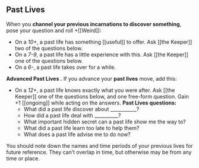 ## Past Lives

When you **channel your previous incarnations to discover something**, pose your question and roll +[[Weird]]:

- On a *10+*, a past life has something [[useful]] to offer. Ask [[the Keeper]] two of the questions below.
- On a *7-9*, a past life has a little experience with this. Ask [[the Keeper]] one of the questions below.
- On a *6-*, a past life takes over for a while.

**Advanced Past Lives .** If you advance your **past lives** move, add this:
- On a *12+*, a past life knows exactly what you were after. Ask [[the Keeper]] one of the questions below, and one free-form question. Gain +1 [[ongoing]] while acting on the answers. **Past Lives questions:**
	-   What did a past life discover about \_\_\_\_\_\_\_\_\_\_\_?
	-   How did a past life deal with \_\_\_\_\_\_\_\_\_\_?
	-   What important hidden secret can a past life show me the way to?
	-   What did a past life learn too late to help them?
	-   What does a past life advise me to do now?

You should note down the names and time periods of your previous lives for future reference. They can’t overlap in time, but otherwise may be from any time or place.